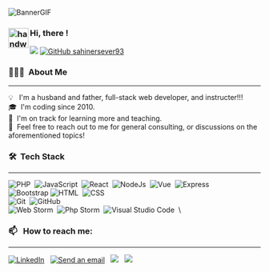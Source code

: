 
![BannerGIF](https://media3.giphy.com/media/iIqmM5tTjmpOB9mpbn/giphy.gif?cid=790b7611d1a3490fad8f26e33ce5525e1800a27675caeb53&rid=giphy.gif&ct=g)

### <img alt="handwavegif" src="https://user-images.githubusercontent.com/39513876/112366216-8cfe7400-8cfe-11eb-8116-7d3dbae20e97.gif" width='40' align="left"/> Hi, there !
 
<a href="https://youtube.com/c/sahinersever/"><img src="https://img.shields.io/youtube/channel/subscribers/UCcjhVeyuTyUDBZEBR_-D3ww?label=Subscribe%20on%20Youtube&style=social"/></a>
[![GitHub sahinersever93](https://img.shields.io/github/followers/sahinersever93?label=follow&style=social)](https://github.com/sahinersever93)&nbsp;

### 👨🏻‍💻 &nbsp;About Me
---
💡 &nbsp; I'm a husband and father, full-stack web developer, and instructer!!! \
🎓 &nbsp;I'm coding since 2010.\
🌱 &nbsp;I'm on track for learning more and teaching.\
💬 &nbsp;Feel free to reach out to me for general consulting, or discussions on the aforementioned topics!


### 🛠 &nbsp;Tech Stack
---
![PHP](https://img.shields.io/badge/-PHP-05122A?style=flat&logo=php)&nbsp;
![JavaScript](https://img.shields.io/badge/-JavaScript-05122A?style=flat&logo=javascript)&nbsp;
![React](https://img.shields.io/badge/-React.js-05122A?style=flat&logo=react)&nbsp;
![NodeJs](https://img.shields.io/badge/-NodeJS-05122A?style=flat&logo=node.js&logoColor=FFA518)&nbsp;
![Vue](https://img.shields.io/badge/-Vue-05122A?style=flat&logo=vue&logoColor=A8B9CC)&nbsp;
![Express](https://img.shields.io/badge/-Express-05122A?style=flat&logo=expressjs&logoColor=00599C)&nbsp;
\
![Bootstrap](https://img.shields.io/badge/-Bootstrap-05122A?style=flat&logo=bootstrap&logoColor=563D7C)
![HTML](https://img.shields.io/badge/-HTML-05122A?style=flat&logo=HTML5)&nbsp;
![CSS](https://img.shields.io/badge/-CSS-05122A?style=flat&logo=CSS3&logoColor=1572B6)&nbsp;
\
![Git](https://img.shields.io/badge/-Git-05122A?style=flat&logo=git)&nbsp;
![GitHub](https://img.shields.io/badge/-GitHub-05122A?style=flat&logo=github)&nbsp;
\
![Web Storm](https://img.shields.io/badge/-WebStrom-05122A?style=flat&logo=webstorm&logoColor=007ACC)&nbsp;
![Php Storm](https://img.shields.io/badge/-PhpStrom-05122A?style=flat&logo=phpstorm&logoColor=007ACC)&nbsp;
![Visual Studio Code](https://img.shields.io/badge/-Visual%20Studio%20Code-05122A?style=flat&logo=visual-studio-code&logoColor=007ACC)&nbsp;
\

### 📫 &nbsp; How to reach me:
---
<a href="https://www.linkedin.com/in/sahinersever/"><img alt="LinkedIn" src="https://img.shields.io/badge/linkedin%20-%230077B5.svg?&style=flat&logo=linkedin&logoColor=white"/></a> &nbsp;
<a href="mailto:sahin@stebilisim.com"><img alt="Send an email" src="https://img.shields.io/badge/@-email-0078D4?style=flat" /></a> &nbsp;
<a href="https://instagram.com/sahinersever_/"><img src="https://img.shields.io/badge/-@sahinersever__-E4405F?style=flat&logo=Instagram&logoColor=white"/></a> &nbsp;
<a href="https://youtube.com/c/sahinersever/"><img src="https://img.shields.io/badge/-Subscribe on Youtube_-FF0000?style=flat&logo=Youtube&logoColor=white"/></a> &nbsp;
